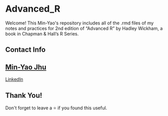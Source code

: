 # Advanced_R

Welcome! This Min-Yao's repository includes all of the .rmd files of my notes and practices for 2nd edition of “Advanced R” by Hadley Wickham, a book in Chapman &amp; Hall’s R Series. 

## Contact Info

## [Min-Yao Jhu](mailto:myj23@cam.ac.uk)  
[LinkedIn](www.linkedin.com/in/min-yao-jhu)

## Thank You!  

Don't forget to leave a ⭐ if you found this useful.